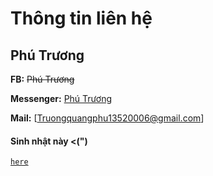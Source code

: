 # Thông tin liên hệ
## **Phú Trương**
**FB:** ~~Phú Trương~~

**Messenger:** [Phú Trương](https://www.facebook.com/messages/t/ichisantoshi.1406)

**Mail:** [Truongquangphu13520006@gmail.com]

#### Sinh nhật này <(")
[`here`](https://ichisantoshi.ga/birthday)
